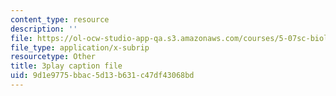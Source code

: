 ```yaml
---
content_type: resource
description: ''
file: https://ol-ocw-studio-app-qa.s3.amazonaws.com/courses/5-07sc-biological-chemistry-i-fall-2013/9d1e9775bbac5d13b631c47df43068bd_15IeTaS5AUI.vtt
file_type: application/x-subrip
resourcetype: Other
title: 3play caption file
uid: 9d1e9775-bbac-5d13-b631-c47df43068bd
---
```


